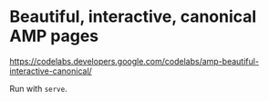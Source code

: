 # Beautiful, interactive, canonical AMP pages

https://codelabs.developers.google.com/codelabs/amp-beautiful-interactive-canonical/

Run with `serve`.